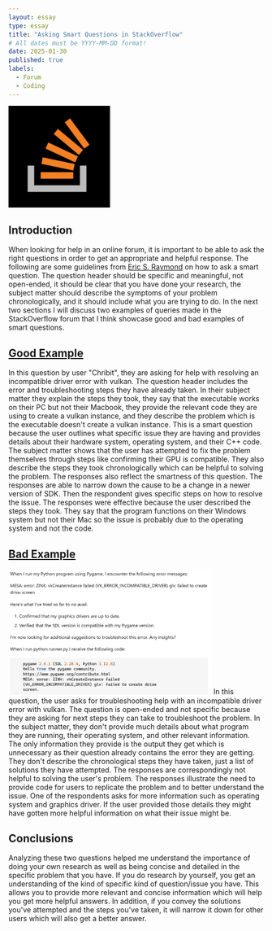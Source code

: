 ```yaml
---
layout: essay
type: essay
title: "Asking Smart Questions in StackOverflow"
# All dates must be YYYY-MM-DD format!
date: 2025-01-30
published: true
labels:
  - Forum
  - Coding
---
```


<img width="200px" class="rounded float-start pe-4" src="../img/Stack_Overflow_icon.jpg">

## Introduction

When looking for help in an online forum, it is important to be able to ask the right questions in order to get an appropriate and helpful response. The following are some guidelines from [Eric S. Raymond](http://www.catb.org/esr/faqs/smart-questions.html#before) on how to ask a smart question. The question header should be specific and meaningful, not open-ended, it should be clear that you have done your research, the subject matter should describe the symptoms of your problem chronologically, and it should include what you are trying to do. In the next two sections I will discuss two examples of queries made in the StackOverflow forum that I think showcase good and bad examples of smart questions.


## [Good Example](https://stackoverflow.com/questions/72789012/why-does-vkcreateinstance-return-vk-error-incompatible-driver-on-macos-despite)

In this question by user "Chribit", they are asking for help with resolving an incompatible driver error with vulkan. The question header includes the error and troubleshooting steps they have already taken. In their subject matter they explain the steps they took, they say that the executable works on their PC but not their Macbook, they provide the relevant code they are using to create a vulkan instance, and they describe the problem which is the executable doesn't create a vulkan instance. 
This is a smart question because the user outlines what specific issue they are having and provides details about their hardware system, operating system, and their C++ code. The subject matter shows that the user has attempted to fix the problem themselves through steps like confirming their GPU is compatible. They also describe the steps they took chronologically which can be helpful to solving the problem. 
The responses also reflect the smartness of this question. The responses are able to narrow down the cause to be a change in a newer version of SDK. Then the respondent gives specific steps on how to resolve the issue. 
The responses were effective because the user described the steps they took. They say that the program functions on their Windows system but not their Mac so the issue is probably due to the operating system and not the code.

## [Bad Example](https://stackoverflow.com/questions/79394250/pygame-error-zink-vkcreateinstance-failed-vk-error-incompatible-driver-need)

<img width="400px" class="rounded float-start pe-4" src="../img/bad_example.png">
In this question, the user asks for troubleshooting help with an incompatible driver error with vulkan. The question is open-ended and not specific because they are asking for next steps they can take to troubleshoot the problem. In the subject matter, they don't provide much details about what program they are running, their operating system, and other relevant information. The only information they provide is the output they get which is unnecessary as their question already contains the error they are getting. They don't describe the chronological steps they have taken, just a list of solutions they have attempted. 
The responses are correspondingly not helpful to solving the user's problem. The responses illustrate the need to provide code for users to replicate the problem and to better understand the issue. One of the respondents asks for more information such as operating system and graphics driver. If the user provided those details they might have gotten more helpful information on what their issue might be.

## Conclusions

Analyzing these two questions helped me understand the importance of doing your own research as well as being concise and detailed in the specific problem that you have. If you do research by yourself, you get an understanding of the kind of specific kind of question/issue you have. This allows you to provide more relevant and concise information which will help you get more helpful answers. In addition, if you convey the solutions you've attempted and the steps you've taken, it will narrow it down for other users which will also get a better answer. 
